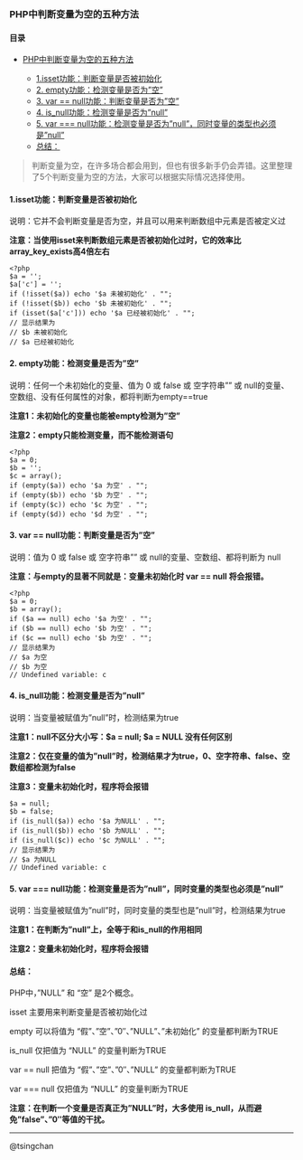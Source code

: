 ### PHP中判断变量为空的五种方法

#### 目录


- [PHP中判断变量为空的五种方法](#php中判断变量为空的五种方法)
    
    - [1.isset功能：判断变量是否被初始化](#1isset功能判断变量是否被初始化)
    - [2. empty功能：检测变量是否为”空”](#2-empty功能检测变量是否为空)
    - [3. var == null功能：判断变量是否为”空”](#3-var--null功能判断变量是否为空)
    - [4. is_null功能：检测变量是否为”null”](#4-is_null功能检测变量是否为null)
    - [5. var === null功能：检测变量是否为”null”，同时变量的类型也必须是”null”](#5-var--null功能检测变量是否为null同时变量的类型也必须是null)
    - [总结：](#总结)



> 判断变量为空，在许多场合都会用到，但也有很多新手仍会弄错。这里整理了5个判断变量为空的方法，大家可以根据实际情况选择使用。

#### 1.isset功能：判断变量是否被初始化 ####

说明：它并不会判断变量是否为空，并且可以用来判断数组中元素是否被定义过

**注意：当使用isset来判断数组元素是否被初始化过时，它的效率比array_key_exists高4倍左右**


    <?php
    $a = '';
    $a['c'] = '';
    if (!isset($a)) echo '$a 未被初始化' . "";
    if (!isset($b)) echo '$b 未被初始化' . "";
    if (isset($a['c'])) echo '$a 已经被初始化' . "";
    // 显示结果为
    // $b 未被初始化
    // $a 已经被初始化

#### 2. empty功能：检测变量是否为”空” ####

说明：任何一个未初始化的变量、值为 0 或 false 或 空字符串”” 或 null的变量、空数组、没有任何属性的对象，都将判断为empty==true

**注意1：未初始化的变量也能被empty检测为”空”**

**注意2：empty只能检测变量，而不能检测语句**

    <?php
    $a = 0;
    $b = '';
    $c = array();
    if (empty($a)) echo '$a 为空' . "";
    if (empty($b)) echo '$b 为空' . "";
    if (empty($c)) echo '$c 为空' . "";
    if (empty($d)) echo '$d 为空' . "";

#### 3. var == null功能：判断变量是否为”空” ####

说明：值为 0 或 false 或 空字符串”” 或 null的变量、空数组、都将判断为 null

**注意：与empty的显著不同就是：变量未初始化时 var == null 将会报错。**


    <?php
    $a = 0;
    $b = array();
    if ($a == null) echo '$a 为空' . "";
    if ($b == null) echo '$b 为空' . "";
    if ($c == null) echo '$b 为空' . "";
    // 显示结果为
    // $a 为空
    // $b 为空
    // Undefined variable: c

#### 4. is_null功能：检测变量是否为”null” ####

说明：当变量被赋值为”null”时，检测结果为true

**注意1：null不区分大小写：$a = null; $a = NULL 没有任何区别**

**注意2：仅在变量的值为”null”时，检测结果才为true，0、空字符串、false、空数组都检测为false**

**注意3：变量未初始化时，程序将会报错**

    $a = null;
    $b = false;
    if (is_null($a)) echo '$a 为NULL' . "";
    if (is_null($b)) echo '$b 为NULL' . "";
    if (is_null($c)) echo '$c 为NULL' . "";
    // 显示结果为
    // $a 为NULL
    // Undefined variable: c

#### 5. var === null功能：检测变量是否为”null”，同时变量的类型也必须是”null” ####

说明：当变量被赋值为”null”时，同时变量的类型也是”null”时，检测结果为true

**注意1：在判断为”null”上，全等于和is_null的作用相同**

**注意2：变量未初始化时，程序将会报错**

#### 总结： ####

PHP中，”NULL” 和 “空” 是2个概念。

isset 主要用来判断变量是否被初始化过

empty 可以将值为 “假”、”空”、”0″、”NULL”、”未初始化” 的变量都判断为TRUE

is_null 仅把值为 “NULL” 的变量判断为TRUE

var == null 把值为 “假”、”空”、”0″、”NULL” 的变量都判断为TRUE

var === null 仅把值为 “NULL” 的变量判断为TRUE

**注意：在判断一个变量是否真正为”NULL”时，大多使用 is_null，从而避免”false”、”0″等值的干扰。**

----
@tsingchan
